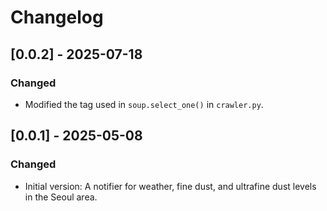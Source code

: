 # Changelog

## [0.0.2] - 2025-07-18
### Changed
- Modified the tag used in `soup.select_one()` in `crawler.py`.

## [0.0.1] - 2025-05-08
### Changed
- Initial version: A notifier for weather, fine dust, and ultrafine dust levels in the Seoul area.